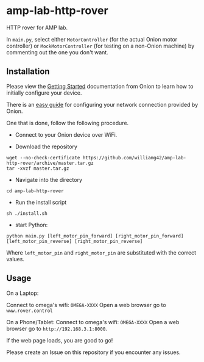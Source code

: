 # amp-lab-http-rover
HTTP rover for AMP lab.

In `main.py`, select either `MotorController` (for the actual Onion motor controller) or `MockMotorController` (for testing on a non-Onion machine) by commenting out the one you don't want.

## Installation

Please view the [Getting Started](https://docs.onion.io/omega2-docs/first-time-setup.html) documentation from Onion to learn how to initially configure your device.

There is an [easy guide](https://docs.onion.io/omega2-docs/connecting-to-wifi-networks-command-line.html) for configuring your network connection provided by Onion.

One that is done, follow the following procedure.

- Connect to your Onion device over WiFi.


- Download the repository
```
wget --no-check-certificate https://github.com/williamg42/amp-lab-http-rover/archive/master.tar.gz
tar -xvzf master.tar.gz
```

- Navigate into the directory
 ```
cd amp-lab-http-rover
```

- Run the install script
```
sh ./install.sh
```

- start Python:
```
python main.py [left_motor_pin_forward] [right_motor_pin_forward] [left_motor_pin_reverse] [right_motor_pin_reverse]
```
Where `left_motor_pin` and `right_motor_pin` are substituted with the correct values.

## Usage
On a Laptop:

Connect to omega's wifi: `OMEGA-XXXX`
Open a web browser
go to `www.rover.control`

On a Phone/Tablet:
Connect to omega's wifi: `OMEGA-XXXX`
Open a web browser
go to `http://192.168.3.1:8000`.

If the web page loads, you are good to go!

Please create an Issue on this repository if you encounter any issues.

